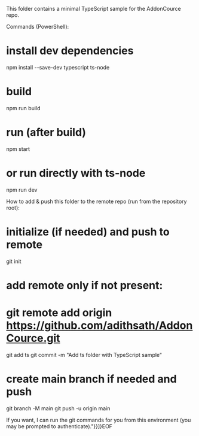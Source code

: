 This folder contains a minimal TypeScript sample for the AddonCource repo.

Commands (PowerShell):

# install dev dependencies
npm install --save-dev typescript ts-node

# build
npm run build

# run (after build)
npm start

# or run directly with ts-node
npm run dev

How to add & push this folder to the remote repo (run from the repository root):

# initialize (if needed) and push to remote
git init
# add remote only if not present:
# git remote add origin https://github.com/adithsath/AddonCource.git
git add ts
git commit -m "Add ts folder with TypeScript sample"
# create main branch if needed and push
git branch -M main
git push -u origin main

If you want, I can run the git commands for you from this environment (you may be prompted to authenticate)."}}]}EOF